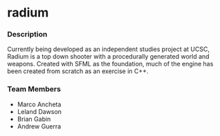 radium
======

### Description

Currently being developed as an independent studies project at UCSC, Radium is a top down shooter with a procedurally generated world and weapons. Created with SFML as the foundation, much of the engine has been created from scratch as an exercise in C++.

### Team Members

* Marco Ancheta
* Leland Dawson
* Brian Gabin
* Andrew Guerra